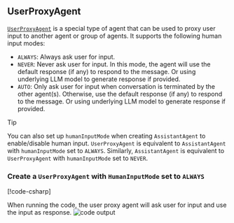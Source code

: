 ## UserProxyAgent

[`UserProxyAgent`](../api/AutoGen.UserProxyAgent.yml) is a special type of agent that can be used to proxy user input to another agent or group of agents. It supports the following human input modes:
- `ALWAYS`: Always ask user for input.
- `NEVER`: Never ask user for input. In this mode, the agent will use the default response (if any) to respond to the message. Or using underlying LLM model to generate response if provided.
- `AUTO`: Only ask user for input when conversation is terminated by the other agent(s). Otherwise, use the default response (if any) to respond to the message. Or using underlying LLM model to generate response if provided.

> [!TIP]
> You can also set up `humanInputMode` when creating `AssistantAgent` to enable/disable human input. `UserProxyAgent` is equivalent to `AssistantAgent` with `humanInputMode` set to `ALWAYS`. Similarly, `AssistantAgent` is equivalent to `UserProxyAgent` with `humanInputMode` set to `NEVER`.

### Create a `UserProxyAgent` with `HumanInputMode` set to `ALWAYS`

[!code-csharp[](../../samples/AgentChat/Autogen.Basic.Sample/CodeSnippet/UserProxyAgentCodeSnippet.cs?name=code_snippet_1)]

When running the code, the user proxy agent will ask user for input and use the input as response.
![code output](../images/articles/CreateUserProxyAgent/image-1.png)